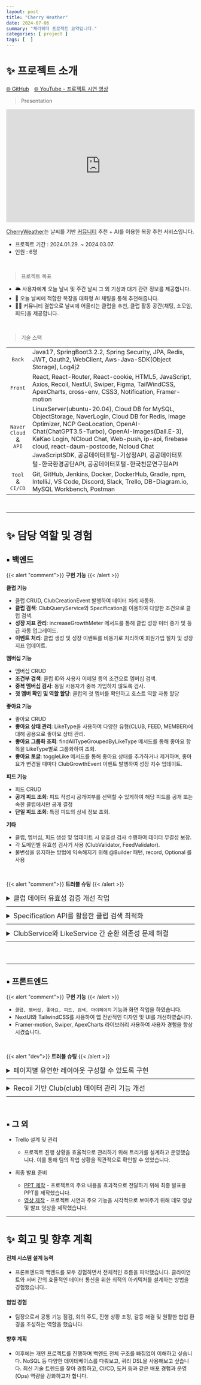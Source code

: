 ```yaml
---
layout: post
title: "Cherry Weather"
date: 2024-07-06
summary: "체리웨더 프로젝트 요약입니다."
categories: [ project ]
tags: [  ]
---
```


# ✨ 프로젝트 소개

[🌐 GitHub](https://github.com/ssomal62/cherryweather)　[🌐 YouTube - 프로젝트 시연 영상](https://youtu.be/7pjfnpkY5rc?si=jy0YFM9TY1vKEkIT)

> Presentation

<div class="iframe-container" style="position: relative; width: 100%; height: 0; padding-bottom: 60%; border: 0; border-radius: 3em">
<iframe src="https://onedrive.live.com/embed?resid=CD903676BB4589EE%2157856&authkey=!AGeOZKiA-pwrdpU&em=2" frameborder="0" scrolling="no"
style="position: absolute; top:0; left: 0; width: 100%; height: 100%; border: 0"> </iframe>
</div>




[CherryWeather](#✨-프로젝트-소개)는 날씨를 기반 <u>커뮤니티</u> 추천 + AI를 이용한 복장 추천 서비스입니다.

* 프로젝트 기간 : 2024.01.29. ~ 2024.03.07.
* 인원 : 6명

<br/>

> 프로젝트 목표


* 🌥️ 사용자에게 오늘 날씨 및 주간 날씨 그 외 기상과 대기 관련 정보를 제공합니다.
* 👕 오늘 날씨에 적합한 복장을 대화형 AI 채팅을 통해 추천해줍니다.
* 🙏🏼 커뮤니티 결합으로 날씨에 어울리는 클럽을 추천, 클럽 활동 공간(채팅, 소모임, 피드)을 제공합니다. 



<br/>

> 기술 스택

|                                 |                                                                                                                                                                                                                                                                                                                                                           |
|:-------------------------------:|:----------------------------------------------------------------------------------------------------------------------------------------------------------------------------------------------------------------------------------------------------------------------------------------------------------------------------------------------------------|
|             `Back`              | Java17, SpringBoot3.2.2, Spring Security, JPA, Redis, JWT, Oauth2, WebClient, Aws-Java-SDK(Object Storage), Log4j2                                                                                                                                                                                                                                        |
|             `Front`             | React, React-Router, React-cookie, HTML5, JavaScript, Axios, Recoil, NextUI, Swiper, Figma, TailWindCSS, ApexCharts, cross-env, CSS3, Notification, Framer-motion                                                                                                                                                                                         |
| `Naver Cloud` <br/>&<br/> `API` | LinuxServer(ubuntu-20.04), Cloud DB for MySQL, ObjectStorage, NaverLogin, Cloud DB for Redis, Image Optimizer, NCP GeoLocation, OpenAI-Chat(ChatGPT3.5-Turbo), OpenAI-Images(Dall.E-3), KaKao Login, NCloud Chat, Web-push, ip-api, firebase cloud, react-daum-postcode, Ncloud Chat JavaScriptSDK, 공공데이터포털-기상청API, 공공데이터포털-한국환경공단API, 공공데이터포털-한국천문연구원API |
|        `Tool` & `CI/CD`         | Git, GitHub, Jenkins, Docker, DockerHub, Gradle, npm, IntelliJ, VS Code, Discord, Slack, Trello, DB-Diagram.io, MySQL Workbench, Postman                                                                                                                                                                                                                  |

<br/>


---

# ✨ 담당 역할 및 경험

## ▪ 백엔드

{{< alert "comment">}}
<b>구현 기능</b>
{{< /alert >}}


**클럽 기능**

* 클럽 CRUD, ClubCreationEvent 발행하여 데이터 처리 자동화.
* **클럽 검색**: ClubQueryService와 Specification을 이용하여 다양한 조건으로 클럽 검색.
* **성장 지표 관리**: increaseGrowthMeter 메서드를 통해 클럽 성장 미터 증가 및 등급 자동 업그레이드.
* **이벤트 처리**: 클럽 생성 및 성장 이벤트를 비동기로 처리하여 회원가입 절차 및 성장 지표 업데이트.

**멤버십 기능**

* 멤버십 CRUD
* **조건부 검색**: 클럽 ID와 사용자 이메일 등의 조건으로 멤버십 검색.
* **중복 멤버십 검사**: 동일 사용자가 중복 가입하지 않도록 검사.
* **첫 멤버 확인 및 역할 할당**: 클럽의 첫 멤버를 확인하고 호스트 역할 자동 할당

**좋아요 기능**

* 좋아요 CRUD
* **좋아요 상태 관리**: LikeType을 사용하여 다양한 유형(CLUB, FEED, MEMBER)에 대해 공용으로 좋아요 상태 관리.
* **좋아요 그룹화 조회**: findAllTypeGroupedByLikeType 메서드를 통해 좋아요 항목을 LikeType별로 그룹화하여 조회.
* **좋아요 토글**: toggleLike 메서드를 통해 좋아요 상태를 추가하거나 제거하며, 좋아요가 변경될 때마다 ClubGrowthEvent 이벤트 발행하여 성장 지수 업데이트.

**피드 기능**

* 피드 CRUD
* **공개 피드 조회**: 피드 작성시 공개여부를 선택할 수 있게하여 해당 피드를 공개 또는 속한 클럽에서만 공개 결정
* **단일 피드 조회**: 특정 피드의 상세 정보 조회.

**기타**

* 클럽, 멤버십, 피드 생성 및 업데이트 시 유효성 검사 수행하여 데이터 무결성 보장.
* 각 도메인별 유효성 검사기 사용 (ClubValidator, FeedValidator).
* 불변성을 유지하는 방법에 익숙해지기 위해 @Builder 패턴, record, Optional 를 사용


<br/>

{{< alert "comment">}}
<b>트러블 슈팅</b>
{{< /alert >}}

<span style="margin-bottom: 10px; margin-top: 10px;"></span>


<details>
<summary style="font-size: large;">
클럽 데이터 유효성 검증 개선 작업
</summary>
<br/>
<table style="font-size: medium; margin-top: -10px; margin-bottom: -10px">
  <tbody>
    <tr>
      <td>
 <span class="font-emphasis-bg-gray ml-2">고민의 발단</span>
<ul>
  <li>클럽 데이터를 저장하거나 업데이트할 때, 유효하지 않은 데이터가 저장되는 것을 방지할 검사가 필요했습니다. </li>
  <li>@Valid 어노테이션을 사용한 기본 유효성 검사 방법도 있었지만, 더 유연하고 재사용이 가능한 검증 로직을 모색했습니다.</li>
  <li>빌더 패턴처럼 메서드 체이닝 방식을 사용하면 가독성이 향상되고, 재사용을 선택적으로 할 수 있을 것 같아서 조사해보았습니다. 그 결과, 메서드 체이닝의 핵심은 객체 자체를 반환하는 return this; 라는 것을 알게 되었습니다.</li>
</ul>
</td>
    </tr>
    <tr>
      <td>
<span class="font-emphasis-bg-gray ml-2">메서드 체이닝 검증 클래스 작성</span>
<ul>
<li>유효성 검사 로직을 캡슐화하기 위해 ClubValidator 클래스를 작성했습니다.</li>
<li>ClubValidator는 Club 엔티티를 매개 변수로 받아 생성자를 통해 초기화하고, ClubValidator of(Club club) 메서드는 Club 객체를 받아 ClubValidator 객체를 생성합니다.</li>
<li>Club 엔티티의 필드 값을 검증하는 각각의 메서드를 만들고 로직을 구현합니다. 여기서 유효성 검사를 통과하지 못하면 errors 리스트에 오류 메시지를 추가합니다.</li>
<li>각 검증 메서드는 return this;를 사용하여 ClubValidator 자신을 반환해주었습니다. 이로써 모든 검증 메서드는 ClubValidator 타입을 반환하여 메서드 체이닝이 가능하게 합니다.</li>
</ul>

{{< mermaid >}}

classDiagram
direction LR
class ClubValidator {
-Club club
-List~String~ errors
+of(Club) ClubValidator
+isValid() boolean
+validateName() ClubValidator
+validateCode() ClubValidator
+validateActivityArea() ClubValidator
+validateCategory() ClubValidator
+validateStatus() ClubValidator
+getErrors() List~String~
}
ClubValidator --> Club

    class Club {
        -String name
        -String code
        -String activitiesArea
        -Category category
        -Status status
        -　　　. . .
    }

{{< /mermaid >}}
</td>
    </tr>
    <tr>
      <td>
<span class="font-emphasis-bg-gray ml-2">적용 결과</span>
<ul>
  <li>클럽 데이터를 검증하는 작업이 더욱 체계적이게 되었습니다. </li>
  <li>가독성이 향상되고 재사용이 가능하여 작업의 효율을 높였습니다. </li>
  <li>새로운 검증 규칙이 필요할 때는 메서드를 추가하고 체이닝하여 사용할 수 있어 확장성이 용이합니다.</li>
</ul>
</td>
    </tr>
  </tbody>
</table>
<br/>
</details>

<hr style="margin-bottom: 10px; margin-top: 10px; border-color: #6326C2"/>

<details>
<summary style="font-size: large;">
Specification API를 활용한 클럽 검색 최적화
</summary>
<br/>
<table style="font-size: medium; margin-top: -10px; margin-bottom: -10px">
  <tbody>
    <tr>
      <td>
 <span class="font-emphasis-bg-gray ml-2">고민의 발단</span>
<ul>
      <li>
      검색키워드 하나로 클럽 이름, 소개글, 카테고리, 활동 지역이 일치하는 데이터를 가져오고, 별도로 사용자가 카테고리나 활동 지역을 지정했을 경우 일치하는 클럽 목록을 모두 보여주고 싶었습니다. </li>
   <li>ClubValidator를 메서드 체이닝 방식으로 구성했던 것을 떠올려, '검색 쿼리 또한 비슷하게 할 수 있지 않을까?' 조사하여 찾은 방법이 Specification API 이었습니다.
      </li>
</ul>
</td>
    </tr>
    <tr>
      <td>
<span class="font-emphasis-bg-gray ml-2">Specification 적용 과정</span>
<ul>
<li>
쿼리용 리포지토리를 별도로 생성하여 JpaRepository외에 JpaSpecificationExecutor을 상속받도록 하였습니다.
</li>
<li>
 Specification&lt;T&gt;의 toPredicate를 호출하여 검색조건들을 완전 일치(equal), 부분 일치(like), 비교(greaterThanOrEqualTo) 쿼리를 사용하여 해당되는 root(클럽 엔터티)는 Specification&lt;Club&gt;으로 반환하도록 각각 메서드를 작성하였습니다. 
</li>
<li>
이렇게 작성한 쿼리 메서드는 ClubQueryService에서 Specification 객체를 생성하여 필요한 쿼리 메서드들로 조합합니다. 하나의 쿼리메서드를 거쳐 나온 클럽 데이터들은 다음 쿼리메서드에서 and 연산을 통해 기존 데이터에 결합됩니다. 
</li>
<li>
이러한 방식으로 원하는 조건을 만족시킨 클럽 목록을 사용자에게 반환하도록 하였습니다.
</li>
</ul>


{{< mermaid >}}
sequenceDiagram
actor Client
participant ClubQueryService
participant ClubSpecification
participant ClubRepository

Client->>ClubQueryService: findAllByConditions(ClubQueryDTO)
ClubQueryService->>ClubSpecification: buildSpecification(ClubQueryDTO)
ClubSpecification-->>ClubQueryService: Specification
ClubQueryService->>ClubRepository: findAll(Specification)
ClubRepository-->>ClubQueryService: List&lt;Club&gt;
ClubQueryService->>ClubQueryService: convertToClubListDTO(List&lt;Club&gt;)
ClubQueryService-->>Client: ClubListDTO
{{< /mermaid >}}

</td>
    </tr>
    <tr>
      <td>
<span class="font-emphasis-bg-gray ml-2">적용 결과</span>
<ul>
      <li>사용자가 입력한 키워드가 클럽의 여러 속성(이름, 설명, 태그 등)과 일치하는 모든 클럽을 조회할 수 있도록 하였습니다.</li>
      <li>여러 페이지에서 특정 조건에 맞는 클럽 목록을 효율적으로 조회하고 데이터를 반환할 수 있게 되었습니다.</li>
      <li>각 검색 조건을 별도의 메서드로 분리했기 때문에 추가적인 조건이 생겼을 때 확장이 용이하다는 것을 알게되었습니다.</li>
</ul>
</td>
    </tr>
    <tr>
      <td>
<span class="font-emphasis-bg-gray ml-2">그 후</span>
<ul>
<li>프로젝트 종료 후 최신 트렌드를 조사하다가 <span class="font-emphasis-underline">Querydsl</span>을 알게 되었습니다.</li>
<li>Specification과 Querydsl은 동적으로 쿼리를 작성하는 점에서는 동일하지만, Querydsl은 타입 안전성, 가독성, 오류 감소, 복잡한 비즈니스 로직 처리에 더 유리합니다.</li>
<li>앞으로의 프로젝트에서 Querydsl을 학습하여 적용해보려고 합니다.</li>
</ul>
</td>
    </tr>
  </tbody>
</table>
<br/>
</details>

<hr style="margin-bottom: 10px; margin-top: 10px; border-color: #6326C2"/>

<details>
<summary style="font-size: large;">
ClubService와 LikeService 간 순환 의존성 문제 해결
</summary>
<br/>
<table style="font-size: medium; margin-top: -10px; margin-bottom: -10px">
  <tbody>
    <tr>
      <td>
 <span class="font-emphasis-bg-gray ml-2">고민의 발단</span>
<ul>
      <li>
ClubService에 LikeService 의존성을 추가하여 클럽 목록 반환 시 liked 정보를 포함하게 했는데(🟢) , 좋아요를 누를 때 LikeService가 다시 ClubService의 성장 지수 증감 메서드를 호출하면서 순환 의존성 문제가 발생하였습니다(🔴) .
      </li>
</ul>

{{< mermaid >}}
stateDiagram-v2

Client --> ClubService: 🟢 클럽 목록 요청
Client --> LikeService: 🔴 좋아요 토글
ClubService --> LikeService: 🟢 좋아요 정보 요청
LikeService --> ClubService: 🔴 성장 지수 업데이트 요청
ClubService --> 충돌: 순환 의존성 발생



{{< /mermaid >}}

<ul>
      <li>
이전 세미프로젝트에서 이벤트 리스너를 사용하여 서비스 간의 직접 결합을 피하고 느슨한 결합을 구현한 경험이 있었습니다. 비동기로 여러 작업을 처리했던 경험을 바탕으로, 이 방법을 통해 서비스 간 충돌 문제를 해결할 수 있을 것이라 판단하여 적용해보기로 했습니다.
</li>
</ul>
</td>
    </tr>
    <tr>
      <td>
<span class="font-emphasis-bg-gray ml-2">이벤트 리스너 적용 과정</span>
<ul>
<li>
좋아요 이벤트가 발생했을 때 클럽의 성장 지수를 업데이트하기 위해 ClubGrowthEvent를 정의했습니다.
이 이벤트는 클럽 ID, 증가 여부, 사용자 정보, 증가할 점수를 포함합니다.
</li>
<li>
좋아요가 추가되거나 제거될 때 ClubGrowthEvent를 발생시키도록 LikeService에서 이벤트 퍼블리셔를 호출했습니다. 좋아요가 추가되면 성장 지수를 증가시키고, 좋아요가 제거되면 성장 지수를 감소시키는 이벤트를 발생시킵니다. 
</li>
<li>
이 때 발생된 이벤트를 처리하는 ClubEventListener를 구현하여 ClubGrowthEvent를 처리하도로 하였습니다.
</li>
</ul>

{{< mermaid >}}

sequenceDiagram
participant LikeService
participant EventPublisher
participant ClubEventListener
participant ClubService

    LikeService->>EventPublisher: ClubGrowthEvent 발행
    EventPublisher->>ClubEventListener: ClubGrowthEvent 전달
    alt 좋아요 추가
        ClubEventListener->>ClubService: increaseGrowthMeter()
    else 좋아요 제거
        ClubEventListener->>ClubService: decreaseGrowthMeter()
    end

{{< /mermaid >}}



</td>
    </tr>
    <tr>
      <td>
<span class="font-emphasis-bg-gray ml-2">적용 결과</span>
<ul>
      <li>이벤트 리스너를 도입함으로써 LikeService와 ClubService 간의 충돌 문제를 해결할 수 있었습니다.</li>
      <li>클럽 성장 이벤트를 MembershipService에서도 활용하여, 멤버 가입 시 발생하는 성장 점수를 쉽게 관리할 수 있게 되었습니다. </li>
</ul>
</td>
    </tr>
    <tr>
  </tbody>
</table>
<br/>
</details>

<hr style="margin-bottom: 10px; margin-top: 10px; border-color: #6326C2"/>


<br/>
<br/>

---

## ▪ 프론트엔드

{{< alert "comment">}}
<b>구현 기능</b>
{{< /alert >}}

- `클럽, 멤버십, 좋아요, 피드, 검색, 마이페이지` 기능과 화면 작업을 하였습니다.
- NextUI와 TailwindCSS를 사용하여 앱 전반적인 디자인 및 UI를 개선하였습니다.
- Framer-motion, Swiper, ApexCharts 라이브러리 사용하여 사용자 경험을 향상시켰습니다.

[//]: # (    - Framer-motion : 클럽 생성 정보를 여러 화면으로 분할하여 슬라이드 방식으로 자연스럽게 다음 화면으로 넘어가도록 구현)

[//]: # (    - Swiper : 클럽 내 소모임과 피드를 좁은 영역에서도 효과적으로 노출할 수 있도록 Swiper를 활용)

[//]: # (    - ApexCharts : 클럽 상승 지수를 도넛 차트로 시각화하여 정보를 직관적으로 제공)

<br/>


{{< alert "dev">}}
<b>트러블 슈팅</b>
{{< /alert >}}

<span style="margin-bottom: 10px; margin-top: 10px;"></span>

<details>
<summary style="font-size: large;">
페이지별 유연한 레이아웃 구성할 수 있도록 구현
</summary>
<br/>
<table style="font-size: medium; margin-top: -10px; margin-bottom: -10px">
  <tbody>
    <tr>
      <td class="about-tr">필요성</td>
      <td>
<ul>
      <li>Layout 공용 컴포넌트에 포함된 Header와 Footer가 Club 상세페이지에는 불필요</li>
      <li>Club 상세페이지만의 이벤트를 처리할 커스텀 Header 필요</li>
</ul>
</td>
    </tr>
    <tr>
      <td class="about-tr">해결 방법</td>
      <td>
<ul>
      <li>각 페이지 컴포넌트에서 헤더와 푸터를 조건부로 렌더링할 수 있도록 변경</li>
      <li>기본 레이아웃을 제공하면서, <span class="font-emphasis-underline">Prop 속성에 Boolean 값을 사용</span>하여 필요에 따라 Header와 Footer를 포함하거나 제외할 수 있도록 개선 </li>
</ul>
</td>
    </tr>
    <tr>
      <td class="about-tr">결과</td>
      <td>
<ul>
      <li>Header와 Footer가 필요한 페이지에서만 렌더링되도록 하여, 페이지별로 적절한 레이아웃을 쉽게 구성할 수 있게 함.</li>
</ul>
</td>
    </tr>
  </tbody>
</table>


</details>
<hr style="margin-bottom: 10px; margin-top: 10px; border-color: #6326C2"/>


<details>
<summary style="font-size: large;">
Recoil 기반 Club(club) 데이터 관리 기능 개선
</summary>
<br/>
<table style="font-size: medium; margin-top: -10px; margin-bottom: -10px">
  <tbody>
    <tr>
      <td class="about-tr">필요성</td>
      <td>
<ul>
      <li>Club 기능의 여러 API 호출 로직에서 중복된 코드가 많아 Recoil 코드를 모듈화 할 방법을 고민</li>
</ul>
</td>
    </tr>
    <tr>
      <td class="about-tr">해결 방법</td>
      <td>
<ul>
      <li>Club 데이터를 관리하는 useClubData 훅을 만들어, API 호출 로직을 통합하고 간소화</li>
      <li>useClubData 훅에서 <span class="font-emphasis-underline">동적으로 경로와 메서드 타입을 받아 처리</span>할 수 있도록 함</li>
</ul>
</td>
    </tr>
    <tr>
      <td class="about-tr">결과</td>
      <td>
<ul>
      <li>API 호출 로직을 모듈화하여 재사용 가능하고 확장 가능한 구조로 개선</li>
      <li>코드 중복을 줄여, 가독성과 유지보수성을 높임</li>
</ul>
    </tr>
  </tbody>
</table>
</details>
<hr style="margin-bottom: 10px; margin-top: 10px; border-color: #6326C2"/>





<br/>

## ▪ 그 외

* Trello 설계 및 관리
    - 프로젝트 진행 상황을 효율적으로 관리하기 위해 <span class='font-emphasis'>트리거</span>를 설계하고 운영했습니다. 이를 통해 <span class="font-emphasis-underline">팀의 작업 상황을 직관적</span>으로 확인할 수 있었습니다.

* 최종 발표 준비
    - [PPT 제작](https://onedrive.live.com/embed?resid=CD903676BB4589EE%2157856&authkey=!AGeOZKiA-pwrdpU&em=2) - 프로젝트의 주요 내용을 효과적으로 전달하기 위해 최종 발표용 PPT를 제작했습니다.
    - [영상 제작](https://youtu.be/7pjfnpkY5rc?si=jy0YFM9TY1vKEkIT) - 프로젝트 시연과 주요 기능을 시각적으로 보여주기 위해 데모 영상 및 발표 영상을 제작했습니다.

---

# ✨ 회고 및 향후 계획

#### 전체 시스템 설계 능력

* 프론트엔드와 백엔드를 모두 경험하면서 전체적인 흐름을 파악했습니다. 클라이언트와 서버 간의 효율적인 데이터 통신을 위한 <span class="font-emphasis-underline">최적의 아키텍처를 설계</span>하는 방법을 경험했습니다..

#### 협업 경험

* 팀장으로서 공통 기능 점검, 회의 주도, 진행 상황 조정, 갈등 해결 및 원활한 협업 환경을 조성하는 역할을 했습니다.

#### 향후 계획

* 이후에는 개인 프로젝트를 진행하며 백엔드 전체 구조를 빠짐없이 이해하고 싶습니다. NoSQL 등 다양한 데이테베이스를 다뤄보고, 쿼리 DSL을 사용해보고 싶습니다. 최신 기술 트렌드를 찾아 경험하고, CI/CD, 도커 등과 같은 배포 경험과 운영(Ops) 역량을 강화하고자 합니다.
